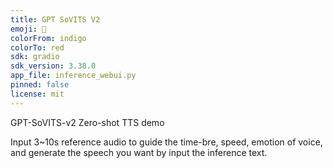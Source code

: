 ```yaml
---
title: GPT SoVITS V2
emoji: 🤗
colorFrom: indigo
colorTo: red
sdk: gradio
sdk_version: 3.38.0
app_file: inference_webui.py
pinned: false
license: mit
---
```


GPT-SoVITS-v2 Zero-shot TTS demo

Input 3~10s reference audio to guide the time-bre, speed, emotion of voice, and generate the speech you want by input the inference text.
